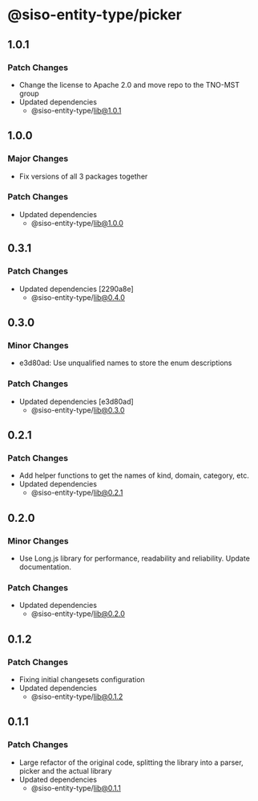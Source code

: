 # @siso-entity-type/picker

## 1.0.1

### Patch Changes

- Change the license to Apache 2.0 and move repo to the TNO-MST group
- Updated dependencies
  - @siso-entity-type/lib@1.0.1

## 1.0.0

### Major Changes

- Fix versions of all 3 packages together

### Patch Changes

- Updated dependencies
  - @siso-entity-type/lib@1.0.0

## 0.3.1

### Patch Changes

- Updated dependencies [2290a8e]
  - @siso-entity-type/lib@0.4.0

## 0.3.0

### Minor Changes

- e3d80ad: Use unqualified names to store the enum descriptions

### Patch Changes

- Updated dependencies [e3d80ad]
  - @siso-entity-type/lib@0.3.0

## 0.2.1

### Patch Changes

- Add helper functions to get the names of kind, domain, category, etc.
- Updated dependencies
  - @siso-entity-type/lib@0.2.1

## 0.2.0

### Minor Changes

- Use Long.js library for performance, readability and reliability. Update documentation.

### Patch Changes

- Updated dependencies
  - @siso-entity-type/lib@0.2.0

## 0.1.2

### Patch Changes

- Fixing initial changesets configuration
- Updated dependencies
  - @siso-entity-type/lib@0.1.2

## 0.1.1

### Patch Changes

- Large refactor of the original code, splitting the library into a parser, picker and the actual library
- Updated dependencies
  - @siso-entity-type/lib@0.1.1
